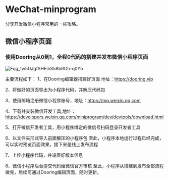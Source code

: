 # WeChat-minprogram
分享开发微信小程序常用的一些攻略。

## 微信小程序页面

### 使用Dooring从0到1，全程0代码的搭建并发布微信小程序页面
![Fqg_1w5DJgfSHEihS58bROh-q0Yb](https://github.com/JunHuaBai96/WeChat-minprogram/assets/102909786/77425146-e393-437c-b6f4-d172f8ccf4e4)

主要流程如下：
1、在Dooring编辑器搭建好页面 地址：https://dooring.vip

2、将做好的页面导出为小程序代码，并解压代码包

3、使用邮箱注册微信小程序账号，地址：https://mp.weixin.qq.com

4、下载并安装微信开发工具,地址：https://developers.weixin.qq.com/miniprogram/dev/devtools/download.html

5、打开微信开发者工具，用小程序绑定的微信号扫码登录开发者工具

6、以文件夹形式导入前面解压的小程序包
至此，小程序本地运行过程已经完成，可以实时预览页面效果，接下来是线上发布流程

7、上传小程序代码，并设置好版本信息

8、微信小程序后台提交代码给微信官方审核
至此，小程序从搭建到发布全部流程做完，后续可通过Dooring编辑页面，随时更新。
